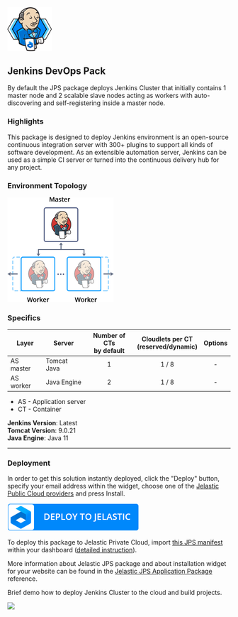 <img src="images/jenkins-new-logo.png" width="100"/>

##  Jenkins DevOps Pack

By default the JPS package deploys Jenkins Cluster that initially contains 1 master node and 2 scalable slave nodes acting as workers with auto-discovering and self-registering inside a master node.

### Highlights
This package is designed to deploy Jenkins environment is an open-source continuous integration server with 300+ plugins to support all kinds of software development. As an extensible automation server, Jenkins can be used as a simple CI server or turned into the continuous delivery hub for any project.


### Environment Topology

![environment-topology](images/environment-topology-clustered.png)

### Specifics

Layer                |     Server    | Number of CTs <br/> by default | Cloudlets per CT <br/> (reserved/dynamic) | Options
-------------------- | --------------| :----------------------------: | :---------------------------------------: | :-----:
AS master                   | Tomcat Java |       1                        |           1 / 8                           | -
AS worker                  | Java Engine |       2                        |           1 / 8                           | -

* AS - Application server 
* CT - Container

**Jenkins Version**: Latest<br/>
**Tomcat Version**: 9.0.21<br/>
**Java Engine**: Java 11

---

### Deployment

In order to get this solution instantly deployed, click the "Deploy" button, specify your email address within the widget, choose one of the [Jelastic Public Cloud providers](https://jelastic.cloud) and press Install.

[![Deploy](https://github.com/jelastic-jps/git-push-deploy/raw/master/images/deploy-to-jelastic.png)](https://jelastic.com/install-application/?manifest=https%3A%2F%2Fgithub.com%2Fjelastic-jps%2Fjenkins%2Fraw%2Fmaster%2Fmanifest.jps) 

To deploy this package to Jelastic Private Cloud, import [this JPS manifest](../../raw/master/manifest.jps) within your dashboard ([detailed instruction](https://docs.jelastic.com/environment-import)).

More information about Jelastic JPS package and about installation widget for your website can be found in the [Jelastic JPS Application Package](https://github.com/jelastic-jps/jpswiki/wiki/Jelastic-JPS-Application-Package) reference.

Brief demo how to deploy Jenkins Cluster to the cloud and build projects.

<p align="left"> 
<img src="images/jenkins-fullhd.gif" width="1920">
</p>

